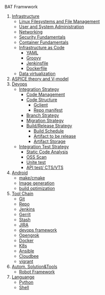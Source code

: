
  <summary>BAT Framwwork</summary>
  <ol>
    <li>
      <a href="#about-the-project">Infrastructure</a>
      <ul>
        <li><a href="#built-with">Linux Filesystems and File Management</a></li>
        <li><a href="#built-with">User and System Administration</a></li> 
        <li><a href="#built-with">Networking</a></li> 
        <li><a href="#built-with">Security Fundamentals</a></li> 
        <li><a href="#built-with">Container Fundamentals</a></li> 
         <li><a href="#built-with">Infrastructure as Code</a>
            <ul><li><a href="#built-with">YAML</a></li>
            <li><a href="#built-with">Groovy</a></li>
            <li><a href="#built-with">Jenkinsfile</a></li>
            <li><a href="#built-with">Dockerfile</a></li>
            </ul>
         </li> 
         <li><a href="#built-with">Data virtualization</a></li> 
      </ul>
     <li>
      <a href="#getting-started">ASPICE  theory  and V-model </a>
    </li>   
     <li>
      <a href="#getting-started">Devops </a>
        <ul>
         <li><a href="#built-with">Integration Strategy</a>
           <ul>
              <li><a href="#built-with">Code Management</a></li>
              <li><a href="#built-with">Code Structure</a>
                 <ul>
                    <li><a href="#built-with">Gclient</a></li>
                  <li><a href="#built-with">Repo manifest</a> </li>
                 </ul>
              </li>     
              <li><a href="#built-with">Branch Strategy</a></li>
              <li><a href="#built-with">Migration Strategy</a></li>
              <li><a href="#built-with">Build/Release Strategy</a>
                 <ul>
                  <li><a href="#built-with">Build Schedule</a></li>
                  <li><a href="#built-with">Artifact to be release</a></li>
                  <li><a href="#built-with">Artifact Storage</a></li>
                 </ul>
              </li>
              </ul>
         </li>
           <li><a href="#built-with">Integration Test Strategy</a>
             <ul>
              <li><a href="#built-with">Static Code Analysis</a></li>
              <li><a href="#built-with">OSS Scan</a></li>
              <li><a href="#built-with">Unite test</a></li>
              <li><a href="#built-with">API test/ CTS/VTS</a></li>
          </ul>
          </li>
        </ul>
    </li>
    <li><a href="#usage">Android</a>
       <ul>
          <li><a href="#built-with">make/cmake </a></li>
          <li><a href="#built-with">Image generation </a></li>
          <li><a href="#built-with">build optimization </a></li>
       </ul>
    </li>
    <li><a href="#roadmap">Tool Chain</a>
       <ul>
          <li><a href="#built-with">Git</a></li>
          <li><a href="#built-with">Repo</a></li>
          <li><a href="#built-with">Jenkins</a></li>
          <li><a href="#built-with">Gerrit</a></li>
          <li><a href="#built-with">Stash</a></li>
          <li><a href="#built-with">JIRA</a></li>
          <li><a href="#built-with">devops framework</a></li>
          <li><a href="#built-with">Opengrok</a></li>
          <li><a href="#built-with">Docker</a></li>
          <li><a href="#built-with">K8s</a></li>
          <li><a href="#built-with">Ansible</a></li>
          <li><a href="#built-with">Cloudbee</a></li>
          <li><a href="#built-with">vigrant</a></li>
       </ul>
    </li>
    <li><a href="#contributing">Autom. Solution&Tools</a>
       <ul>
          <li><a href="#contributing">Robot Framework</a></li>
       </ul>
    </li>
    <li><a href="#license">Languange</a>
       <ul>
          <li><a href="#built-with">Python</a></li>
          <li><a href="#built-with">Shell</a></li>
       </ul>
    </li>
   
  </ol>


  
